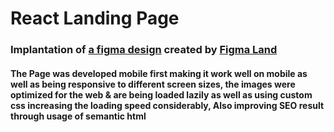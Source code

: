 # React Landing Page

### Implantation of [a figma design](https://www.figma.com/community/file/827488004796756851) created by [Figma Land](https://www.figma.com/@figmaland)

#### The Page was developed mobile first making it work well on mobile as well as being responsive to different screen sizes, the images were optimized for the web & are being loaded lazily as well as using custom css increasing the loading speed considerably, Also improving SEO result through usage of semantic html
